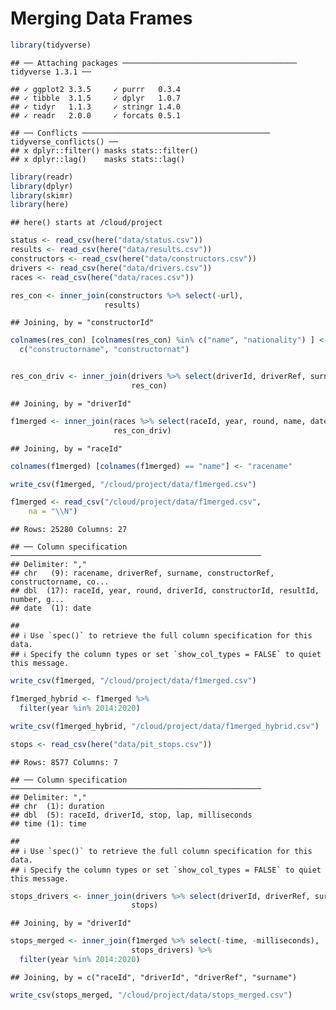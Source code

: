 Merging Data Frames
================

``` r
library(tidyverse)
```

    ## ── Attaching packages ─────────────────────────────────────── tidyverse 1.3.1 ──

    ## ✓ ggplot2 3.3.5     ✓ purrr   0.3.4
    ## ✓ tibble  3.1.5     ✓ dplyr   1.0.7
    ## ✓ tidyr   1.1.3     ✓ stringr 1.4.0
    ## ✓ readr   2.0.0     ✓ forcats 0.5.1

    ## ── Conflicts ────────────────────────────────────────── tidyverse_conflicts() ──
    ## x dplyr::filter() masks stats::filter()
    ## x dplyr::lag()    masks stats::lag()

``` r
library(readr)
library(dplyr)
library(skimr)
library(here)
```

    ## here() starts at /cloud/project

``` r
status <- read_csv(here("data/status.csv"))
results <- read_csv(here("data/results.csv"))
constructors <- read_csv(here("data/constructors.csv"))
drivers <- read_csv(here("data/drivers.csv"))
races <- read_csv(here("data/races.csv"))
```

``` r
res_con <- inner_join(constructors %>% select(-url), 
                     results)
```

    ## Joining, by = "constructorId"

``` r
colnames(res_con) [colnames(res_con) %in% c("name", "nationality") ] <- 
  c("constructorname", "constructornat")


res_con_driv <- inner_join(drivers %>% select(driverId, driverRef, surname),
                           res_con)
```

    ## Joining, by = "driverId"

``` r
f1merged <- inner_join(races %>% select(raceId, year, round, name, date),
                       res_con_driv)
```

    ## Joining, by = "raceId"

``` r
colnames(f1merged) [colnames(f1merged) == "name"] <- "racename"

write_csv(f1merged, "/cloud/project/data/f1merged.csv")
```

``` r
f1merged <- read_csv("/cloud/project/data/f1merged.csv", 
    na = "\\N")
```

    ## Rows: 25280 Columns: 27

    ## ── Column specification ────────────────────────────────────────────────────────
    ## Delimiter: ","
    ## chr   (9): racename, driverRef, surname, constructorRef, constructorname, co...
    ## dbl  (17): raceId, year, round, driverId, constructorId, resultId, number, g...
    ## date  (1): date

    ## 
    ## ℹ Use `spec()` to retrieve the full column specification for this data.
    ## ℹ Specify the column types or set `show_col_types = FALSE` to quiet this message.

``` r
write_csv(f1merged, "/cloud/project/data/f1merged.csv")

f1merged_hybrid <- f1merged %>%
  filter(year %in% 2014:2020)

write_csv(f1merged_hybrid, "/cloud/project/data/f1merged_hybrid.csv")
```

``` r
stops <- read_csv(here("data/pit_stops.csv")) 
```

    ## Rows: 8577 Columns: 7

    ## ── Column specification ────────────────────────────────────────────────────────
    ## Delimiter: ","
    ## chr  (1): duration
    ## dbl  (5): raceId, driverId, stop, lap, milliseconds
    ## time (1): time

    ## 
    ## ℹ Use `spec()` to retrieve the full column specification for this data.
    ## ℹ Specify the column types or set `show_col_types = FALSE` to quiet this message.

``` r
stops_drivers <- inner_join(drivers %>% select(driverId, driverRef, surname),
                           stops)
```

    ## Joining, by = "driverId"

``` r
stops_merged <- inner_join(f1merged %>% select(-time, -milliseconds),
                           stops_drivers) %>%
  filter(year %in% 2014:2020)
```

    ## Joining, by = c("raceId", "driverId", "driverRef", "surname")

``` r
write_csv(stops_merged, "/cloud/project/data/stops_merged.csv")
```
